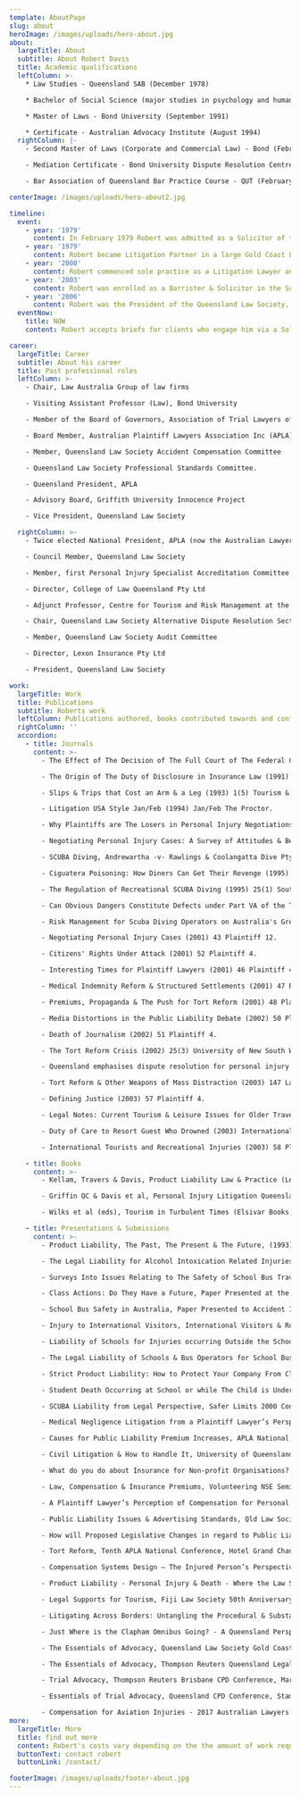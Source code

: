 ```yaml
---
template: AboutPage
slug: about
heroImage: /images/uploads/hero-about.jpg
about:
  largeTitle: About
  subtitle: About Robert Davis
  title: Academic qualifications
  leftColumn: >-
    * Law Studies - Queensland SAB (December 1978)

    * Bachelor of Social Science (major studies in psychology and human biology) - UNE (April 1989)

    * Master of Laws - Bond University (September 1991)

    * Certificate - Australian Advocacy Institute (August 1994)
  rightColumn: |-
    - Second Master of Laws (Corporate and Commercial Law) - Bond (February 1999)

    - Mediation Certificate - Bond University Dispute Resolution Centre (December 2001)

    - Bar Association of Queensland Bar Practice Course - QUT (February 2007)

centerImage: /images/uploads/hero-about2.jpg

timeline:
  event:
    - year: '1979'
      content: In February 1979 Robert was admitted as a Solicitor of the Supreme Court of Queensland and in June 1979 also became a Solicitor of the Supreme Court of New South Wales.
    - year: '1979'
      content: Robert became Litigation Partner in a large Gold Coast Law Firm practising in both Queensland and New South Wales. He progressed to Senior Litigation Partner and in 1990 became the Managing Partner. He remained at this firm until 2000.
    - year: '2000'
      content: Robert commenced sole practice as a Litigation Lawyer and Legal Consultant while also serving as National President of the Australian Lawyers Association.
    - year: '2003'
      content: Robert was enrolled as a Barrister & Solicitor in the Supreme Court of the Australian Capital Territory and has since conducted many major cases in that court.
    - year: '2006'
      content: Robert was the President of the Queensland Law Society, before joining the Queensland Bar in July.
  eventNow:
    title: NOW
    content: Robert accepts briefs for clients who engage him via a Solicitor. He also accepts direct 'briefs to advise' from accounting firms, financial advisers and other similar professional providers.

career:
  largeTitle: Career
  subtitle: About his career
  title: Past professional roles
  leftColumn: >-
    - Chair, Law Australia Group of law firms

    - Visiting Assistant Professor (Law), Bond University

    - Member of the Board of Governors, Association of Trial Lawyers of America

    - Board Member, Australian Plaintiff Lawyers Association Inc (APLA)

    - Member, Queensland Law Society Accident Compensation Committee

    - Queensland Law Society Professional Standards Committee.

    - Queensland President, APLA

    - Advisory Board, Griffith University Innocence Project

    - Vice President, Queensland Law Society

  rightColumn: >-
    - Twice elected National President, APLA (now the Australian Lawyers Alliance)

    - Council Member, Queensland Law Society

    - Member, first Personal Injury Specialist Accreditation Committee of the Queensland Law Society

    - Director, College of Law Queensland Pty Ltd

    - Adjunct Professor, Centre for Tourism and Risk Management at the University of Queensland

    - Chair, Queensland Law Society Alternative Dispute Resolution Section

    - Member, Queensland Law Society Audit Committee

    - Director, Lexon Insurance Pty Ltd

    - President, Queensland Law Society

work:
  largeTitle: Work
  title: Publications
  subtitle: Roberts work
  leftColumn: Publications authored, books contributed towards and conference presentations made, include
  rightColumn: ''
  accordion:
    - title: Journals
      content: >-
        - The Effect of The Decision of The Full Court of The Federal Court of Australia in Cooling -v- FCT (1990) 1(2) Revenue Law Journal 216.

        - The Origin of The Duty of Disclosure in Insurance Law (1991) 1 Insurance Law Journal 71.

        - Slips & Trips that Cost an Arm & a Leg (1993) 1(5) Tourism & Travel Review.

        - Litigation USA Style Jan/Feb (1994) Jan/Feb The Proctor.

        - Why Plaintiffs are The Losers in Personal Injury Negotiations (1994) April APLA Update.

        - Negotiating Personal Injury Cases: A Survey of Attitudes & Beliefs of Personal Injury Lawyers (1994) 68 Australian Law Journal 734.

        - SCUBA Diving, Andrewartha -v- Rawlings & Coolangatta Dive Pty Ltd (1994) December APLA Update.

        - Ciguatera Poisoning: How Diners Can Get Their Revenge (1995) Feb/Mar APLA Update 6.

        - The Regulation of Recreational SCUBA Diving (1995) 25(1) South Pacific Underwater Medicine Society Journal, 10.

        - Can Obvious Dangers Constitute Defects under Part VA of the Trade Practices Act? (1995) 6(2) Australian Product Liability Reporter 17.

        - Risk Management for Scuba Diving Operators on Australia's Great Barrier Reef (2000) 21 Tourism Management 591 (with Dr. J. Wilks).

        - Negotiating Personal Injury Cases (2001) 43 Plaintiff 12.

        - Citizens' Rights Under Attack (2001) 52 Plaintiff 4.

        - Interesting Times for Plaintiff Lawyers (2001) 46 Plaintiff 4.

        - Medical Indemnity Reform & Structured Settlements (2001) 47 Plaintiff 4.

        - Premiums, Propaganda & The Push for Tort Reform (2001) 48 Plaintiff 4.

        - Media Distortions in the Public Liability Debate (2002) 50 Plaintiff 4.

        - Death of Journalism (2002) 51 Plaintiff 4.

        - The Tort Reform Crisis (2002) 25(3) University of New South Wales Law Journal 865.

        - Queensland emphasises dispute resolution for personal injury claims to resolve premium 'crisis' (2002) 5(2) ADR Bulletin 1.

        - Tort Reform & Other Weapons of Mass Distraction (2003) 147 Lawyers Weekly 10.

        - Defining Justice (2003) 57 Plaintiff 4.

        - Legal Notes: Current Tourism & Leisure Issues for Older Travellers (2003) 46(2) Australian Parks and Leisure 41 (with Dr. J. Wilks).

        - Duty of Care to Resort Guest Who Drowned (2003) International Travel Law Journal 4 (with Dr. J. Wilks).

        - International Tourists and Recreational Injuries (2003) 58 Plaintiff (with Dr. J. Wilks).

    - title: Books
      content: >-
        - Kellam, Travers & Davis, Product Liability Law & Practice (Legal Books, 1996).

        - Griffin QC & Davis et al, Personal Injury Litigation Queensland (Butterworths, 1996).

        - Wilks et al (eds), Tourism in Turbulent Times (Elsivar Books, 2005).

    - title: Presentations & Submissions
      content: >-
        - Product Liability, The Past, The Present & The Future, (1993) Qld Law Society Legal Symposium Materials.

        - The Legal Liability for Alcohol Intoxication Related Injuries, (1996) APLA Annual Conference Papers, October.

        - Surveys Into Issues Relating to The Safety of School Bus Travel for School Children, Paper Presented to The Injury Coalition, Mater Hospital, Brisbane, (4th August 1995).

        - Class Actions: Do They Have a Future, Paper Presented at the Australian Legal Convention, Hyatt on Collins, Melbourne, (17th September 1997).

        - School Bus Safety in Australia, Paper Presented to Accident Investigation & Reconstruction, Insurance & the Law Conference, Travel Lodge Hotel, Brisbane, October 1997.

        - Injury to International Visitors, International Visitors & Road Safety Summit, Queensland Parliament, 14th May 1999.

        - Liability of Schools for Injuries occurring Outside the School Gate, Paper presented to School Law Conference 1998, February 1998.

        - The Legal Liability of Schools & Bus Operators for School Bus Related Injury to Children, Paper Presented to APLA Annual Conference, Hamilton Island, North Queensland, (16th October 1998).

        - Strict Product Liability: How to Protect Your Company From Claims & Damages, Paper presented to Trade Practices & Competition Summit, ANA Hotel, Surfers Paradise, (17th September 1998).

        - Student Death Occurring at School or while The Child is Under The Control of School Staff: Advice to Schools & Teachers on What To Expect & How to Cope With The Legal Process, Paper Presented to School Law Conference 1999 (27th April 1999).

        - SCUBA Liability from Legal Perspective, Safer Limits 2000 Conference, Wesley Hospital Auditorium, Toowong, Qld (6 September 2000).

        - Medical Negligence Litigation from a Plaintiff Lawyer’s Perspective, 2000 Medico- Legal Society Conference, Sheraton Hotel, Main Beach (5th August 2000).

        - Causes for Public Liability Premium Increases, APLA National Conference, Coolum Hyatt Resort, October 2001.

        - Civil Litigation & How to Handle It, University of Queensland Business School Seminar on Risk Management in Marine Tourism Seminar, Radisson Resort, Gold Coast, 11 Nov 2001.

        - What do you do about Insurance for Non-profit Organisations? Panel Presentation, Queensland University of Technology Centre for Philanthropy and Non-profit Studies Conference, QUT, 14 Feb 2002.

        - Law, Compensation & Insurance Premiums, Volunteering NSE Seminar, Parliamentary Auditorium, NSW Parliament, April 2002.

        - A Plaintiff Lawyer’s Perception of Compensation for Personal Injuries, Personal Injury law & Practice Seminar, T.C. Beirne School of Law, University of Queensland, 18 May 2002.

        - Public Liability Issues & Advertising Standards, Qld Law Society Personal Injuries Specialist Accreditation Conference 2002, Sheraton Mirage Main Beach Gold Coast, 31 May 2002 and 1 June 2002.

        - How will Proposed Legislative Changes in regard to Public Liability Impact Citizens?, IIR Public Liability Insurance Conference, Avillion Hotel, Sydney, 26-28 August 2002.

        - Tort Reform, Tenth APLA National Conference, Hotel Grand Chancellor, Hobart, 15- 19 Oct 2002.

        - Compensation Systems Design – The Injured Person’s Perspective, Panel Session Debate at the Australian Institute of Actuaries Biannual Conference, Adelaide Hilton, 28 Oct 2002.

        - Product Liability - Personal Injury & Death - Where the Law Stands, Asia Pacific Forum on Tropical Health Innovations, Cairns, North Queensland, 4 November 8-10 July 2004.

        - Legal Supports for Tourism, Fiji Law Society 50th Anniversary Convention, Shangri-la Fijian Resort, Sigatoka, Fiji, 27 May, 2006.

        - Litigating Across Borders: Untangling the Procedural & Substantive Mess for Clients Injured while Travelling or Working Interstate, 2013 Australian Lawyers Alliance National Conference, Grand Chancellor Hotel, Hobart, Tasmania, 13 October 2007.

        - Just Where is the Clapham Omnibus Going? - A Queensland Perspective, Australian Lawyers Alliance Conference, Melbourne, August 2006.

        - The Essentials of Advocacy, Queensland Law Society Gold Coast Regional Symposium, Holiday Inn, Surfers paradise, 12 April 2008.

        - The Essentials of Advocacy, Thompson Reuters Queensland Legal Seminar, Brisbane, 2 September 2010.

        - Trial Advocacy, Thompson Reuters Brisbane CPD Conference, Marriott Hotel, Brisbane, 23 March 2012.

        - Essentials of Trial Advocacy, Queensland CPD Conference, Stamford Plaza, Brisbane, 19 March 2013.

        - Compensation for Aviation Injuries - 2017 Australian Lawyers Alliance National Conference, Convention Centre, Darwin, Northern Territory, 20 October 2017.
more:
  largeTitle: More
  title: find out more
  content: Robert's costs vary depending on the the amount of work required. Cost estimates can be supplied once a brief is received. In appropriate cases Robert is willing to work on a deferred payment or conditional basis. Further details are available upon request.
  buttonText: contact robert
  buttonLink: /contact/

footerImage: /images/uploads/footer-about.jpg
---
```

